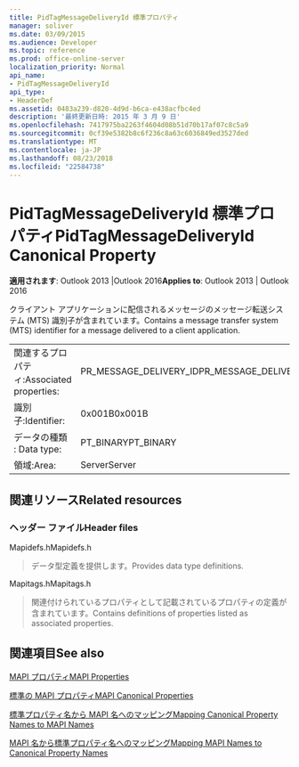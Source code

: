 ```yaml
---
title: PidTagMessageDeliveryId 標準プロパティ
manager: soliver
ms.date: 03/09/2015
ms.audience: Developer
ms.topic: reference
ms.prod: office-online-server
localization_priority: Normal
api_name:
- PidTagMessageDeliveryId
api_type:
- HeaderDef
ms.assetid: 0483a239-d820-4d9d-b6ca-e438acfbc4ed
description: '最終更新日時: 2015 年 3 月 9 日'
ms.openlocfilehash: 7417975ba2263f4604d08b51d70b17af07c8c5a9
ms.sourcegitcommit: 0cf39e5382b8c6f236c8a63c6036849ed3527ded
ms.translationtype: MT
ms.contentlocale: ja-JP
ms.lasthandoff: 08/23/2018
ms.locfileid: "22584738"
---
```

# <a name="pidtagmessagedeliveryid-canonical-property"></a><span data-ttu-id="1a85b-103">PidTagMessageDeliveryId 標準プロパティ</span><span class="sxs-lookup"><span data-stu-id="1a85b-103">PidTagMessageDeliveryId Canonical Property</span></span>

  
  
<span data-ttu-id="1a85b-104">**適用されます**: Outlook 2013 |Outlook 2016</span><span class="sxs-lookup"><span data-stu-id="1a85b-104">**Applies to**: Outlook 2013 | Outlook 2016</span></span> 
  
<span data-ttu-id="1a85b-105">クライアント アプリケーションに配信されるメッセージのメッセージ転送システム (MTS) 識別子が含まれています。</span><span class="sxs-lookup"><span data-stu-id="1a85b-105">Contains a message transfer system (MTS) identifier for a message delivered to a client application.</span></span>
  
|||
|:-----|:-----|
|<span data-ttu-id="1a85b-106">関連するプロパティ:</span><span class="sxs-lookup"><span data-stu-id="1a85b-106">Associated properties:</span></span>  <br/> |<span data-ttu-id="1a85b-107">PR_MESSAGE_DELIVERY_ID</span><span class="sxs-lookup"><span data-stu-id="1a85b-107">PR_MESSAGE_DELIVERY_ID</span></span>  <br/> |
|<span data-ttu-id="1a85b-108">識別子:</span><span class="sxs-lookup"><span data-stu-id="1a85b-108">Identifier:</span></span>  <br/> |<span data-ttu-id="1a85b-109">0x001B</span><span class="sxs-lookup"><span data-stu-id="1a85b-109">0x001B</span></span>  <br/> |
|<span data-ttu-id="1a85b-110">データの種類 : </span><span class="sxs-lookup"><span data-stu-id="1a85b-110">Data type:</span></span>  <br/> |<span data-ttu-id="1a85b-111">PT_BINARY</span><span class="sxs-lookup"><span data-stu-id="1a85b-111">PT_BINARY</span></span>  <br/> |
|<span data-ttu-id="1a85b-112">領域:</span><span class="sxs-lookup"><span data-stu-id="1a85b-112">Area:</span></span>  <br/> |<span data-ttu-id="1a85b-113">Server</span><span class="sxs-lookup"><span data-stu-id="1a85b-113">Server</span></span>  <br/> |
   
## <a name="related-resources"></a><span data-ttu-id="1a85b-114">関連リソース</span><span class="sxs-lookup"><span data-stu-id="1a85b-114">Related resources</span></span>

### <a name="header-files"></a><span data-ttu-id="1a85b-115">ヘッダー ファイル</span><span class="sxs-lookup"><span data-stu-id="1a85b-115">Header files</span></span>

<span data-ttu-id="1a85b-116">Mapidefs.h</span><span class="sxs-lookup"><span data-stu-id="1a85b-116">Mapidefs.h</span></span>
  
> <span data-ttu-id="1a85b-117">データ型定義を提供します。</span><span class="sxs-lookup"><span data-stu-id="1a85b-117">Provides data type definitions.</span></span>
    
<span data-ttu-id="1a85b-118">Mapitags.h</span><span class="sxs-lookup"><span data-stu-id="1a85b-118">Mapitags.h</span></span>
  
> <span data-ttu-id="1a85b-119">関連付けられているプロパティとして記載されているプロパティの定義が含まれています。</span><span class="sxs-lookup"><span data-stu-id="1a85b-119">Contains definitions of properties listed as associated properties.</span></span>
    
## <a name="see-also"></a><span data-ttu-id="1a85b-120">関連項目</span><span class="sxs-lookup"><span data-stu-id="1a85b-120">See also</span></span>



[<span data-ttu-id="1a85b-121">MAPI プロパティ</span><span class="sxs-lookup"><span data-stu-id="1a85b-121">MAPI Properties</span></span>](mapi-properties.md)
  
[<span data-ttu-id="1a85b-122">標準の MAPI プロパティ</span><span class="sxs-lookup"><span data-stu-id="1a85b-122">MAPI Canonical Properties</span></span>](mapi-canonical-properties.md)
  
[<span data-ttu-id="1a85b-123">標準プロパティ名から MAPI 名へのマッピング</span><span class="sxs-lookup"><span data-stu-id="1a85b-123">Mapping Canonical Property Names to MAPI Names</span></span>](mapping-canonical-property-names-to-mapi-names.md)
  
[<span data-ttu-id="1a85b-124">MAPI 名から標準プロパティ名へのマッピング</span><span class="sxs-lookup"><span data-stu-id="1a85b-124">Mapping MAPI Names to Canonical Property Names</span></span>](mapping-mapi-names-to-canonical-property-names.md)

